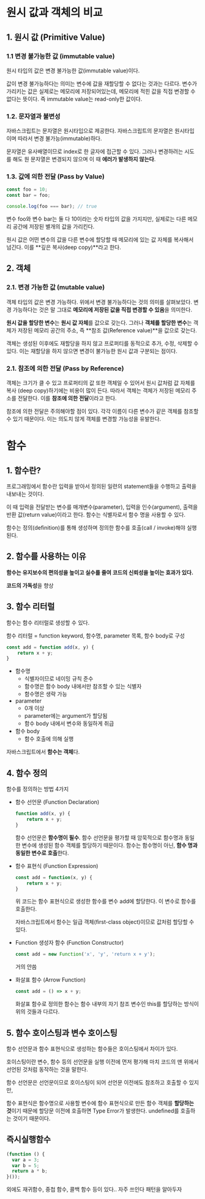 # 원시 값과 객체의 비교

## 1. 원시 값 (Primitive Value)

### 1.1 변경 불가능한 값 (immutable value)

원시 타입의 값은 변경 불가능한 값(immutable value)이다. 

값이 변경 불가능하다는 의미는 변수에 값을 재할당할 수 없다는 것과는 다르다. 변수가 가리키는 값은 실제로는 메모리에 저장되어있는데, 메모리에 적힌 값을 직접 변경할 수 없다는 뜻이다. 즉 immutable value는 read-only한 값이다.

### 1.2. 문자열과 불변성

자바스크립트는 문자열은 원시타입으로 제공한다. 자바스크립트의 문자열은 원시타입이며 따라서 변경 불가능(immutable)하다.

문자열은 유사배열이므로 index로 한 글자에 접근할 수 있다. 그러나 변경하려는 시도를 해도 원 문자열은 변경되지 않으며 이 때 **에러가 발생하지 않는다**.

### 1.3. 값에 의한 전달 (Pass by Value)

```javascript
const foo = 10;
const bar = foo;

console.log(foo === bar); // true
```

변수 foo와 변수 bar는 둘 다 10이라는 숫자 타입의 값을 가지지만, 실제로는 다른 메모리 공간에 저장된 별개의 값을 가리킨다.

원시 값은 어떤 변수의 값을 다른 변수에 할당할 때 메모리에 있는 값 자체를 복사해서 넘긴다. 이를 **깊은 복사(deep copy)**라고 한다.

## 2. 객체

### 2.1. 변경 가능한 값 (mutable value)

객체 타입의 값은 변경 가능하다. 위에서 변경 불가능하다는 것의 의미를 살펴보았다. 변경 가능하다는 것은 말 그대로 **메모리에 저장된 값을 직접 변경할 수 있음**을 의미한다.

**원시 값을 할당한 변수**는 **원시 값 자체**를 값으로 갖는다. 그러나 **객체를 할당한 변수**는 객체가 저장된 메모리 공간의 주소, 즉 **참조 값(Reference value)**을 값으로 갖는다.

객체는 생성된 이후에도 재할당을 하지 않고 프로퍼티를 동적으로 추가, 수정, 삭제할 수 있다. 이는 재할당을 하지 않으면 변경이 불가능한 원시 값과 구분되는 점이다.

### 2.1. 참조에 의한 전달 (Pass by Reference)

객체는 크기가 클 수 있고 프로퍼티의 값 또한 객체일 수 있어서 원시 값처럼 값 자체를 복사 (deep copy)하기에는 비용이 많이 든다. 따라서 객체는 객체가 저장된 메모리 주소를 전달한다. 이를 **참조에 의한 전달**이라고 한다.

참조에 의한 전달은 주의해야할 점이 있다. 각각 이름이 다른 변수가 같은 객체를 참조할 수 있기 때문이다. 이는 의도치 않게 객체를 변경할 가능성을 유발한다.



# 함수

## 1. 함수란?

프로그래밍에서 함수란 입력을 받아서 정의된 일련의 statement들을 수행하고 출력을 내보내는 것이다.

이 때 입력을 전달받는 변수를 매개변수(parameter), 입력을 인수(argument), 출력을 반환 값(return value)이라고 한다. 함수는 식별자로서 함수 명을 사용할 수 있다.

함수는 정의(definition)를 통해 생성하며 정의한 함수를 호출(call / invoke)해야 실행된다.

## 2. 함수를 사용하는 이유

**함수는 유지보수의 편의성을 높이고 실수를 줄여 코드의 신뢰성을 높이는 효과가 있다.**

**코드의 가독성**을 향상

## 3. 함수 리터럴

함수는 함수 리터럴로 생성할 수 있다.

함수 리터럴 = function keyword, 함수명, parameter 목록, 함수 body로 구성

```javascript
const add = function add(x, y) {
    return x + y;
}
```

- 함수명
  - 식별자이므로 네이밍 규칙 준수
  - 함수명은 함수 body 내에서만 참조할 수 있는 식별자
  - 함수명은 생략 가능
- parameter
  - 0개 이상
  - parameter에는 argument가 할당됨
  - 함수 body 내에서 변수와 동일하게 취급
- 함수 body
  - 함수 호출에 의해 실행

자바스크립트에서 **함수는 객체**다. 

## 4. 함수 정의

함수를 정의하는 방법 4가지

- 함수 선언문 (Function Declaration)

  ```javascript
  function add(x, y) {
      return x + y;
  }
  ```

  함수 선언문은 **함수명이 필수**. 함수 선언문을 평가할 때 암묵적으로 함수명과 동일한 변수에 생성된 함수 객체를 할당하기 때문이다. 함수는 함수명이 아닌, **함수 명과 동일한 변수로 호출**한다.

- 함수 표현식 (Function Expression)

  ```javascript
  const add = function(x, y) {
      return x + y;
  }
  ```

  위 코드는 함수 표현식으로 생성한 함수를 변수 add에 할당한다.  이 변수로 함수를 호출한다.

  자바스크립트에서 함수는 일급 객체(first-class object)이므로 값처럼 할당할 수 있다.

- Function 생성자 함수 (Function Constructor)

  ```javascript
  const add = new Function('x', 'y', 'return x + y');
  ```

  거의 안씀

- 화살표 함수 (Arrow Function)

  ```javascript
  const add = () => x + y;
  ```

  화살표 함수로 정의한 함수는 함수 내부의 자기 참조 변수인 this를 할당하는 방식이 위의 것들과 다르다.

## 5. 함수 호이스팅과 변수 호이스팅

함수 선언문과 함수 표현식으로 생성하는 함수들은 호이스팅에서 차이가 있다.

호이스팅이란 변수, 함수 등의 선언문을 실행 이전에 먼저 평가해 마치 코드의 맨 위에서 선언된 것처럼 동작하는 것을 말한다.

함수 선언문은 선언문이므로 호이스팅이 되어 선언문 이전에도 참조하고 호출할 수 있지만,

함수 표현식은 함수명으로 사용할 변수에 함수 표현식으로 만든 함수 객체를 **할당하는 것**이기 때문에 할당문 이전에 호출하면 Type Error가 발생한다. undefined를 호출하는 것이기 때문이다.

## 즉시실행함수

```javascript
(function () {
  var a = 3;
  var b = 5;
  return a * b;
}());
```

외에도 재귀함수, 중첩 함수, 콜백 함수 등이 있다.. 자주 쓰인다 패턴을 알아두자